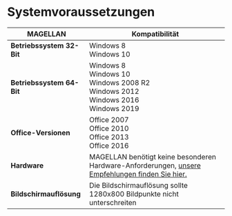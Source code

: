 # Systemvoraussetzungen

|MAGELLAN| Kompatibilität|
--|--|
|**Betriebssystem 32-Bit**|Windows  8<br/>Windows  10 |
|**Betriebssystem 64-Bit**|Windows 8<br/>Windows 10<br/>Windows 2008 R2<br/>Windows 2012<br/>Windows 2016<br/>Windows 2019|
|**Office-Versionen**|Office  2007<br/>Office 2010<br/>Office 2013<br/>Office 2016|
|**Hardware**|MAGELLAN benötigt keine besonderen Hardware-Anforderungen, [unsere Empfehlungen finden Sie hier.](https://doc.kb.stueber.de/magellan/system-requirements.html)|
|**Bildschirmauflösung**|Die Bildschirmauflösung sollte 1280x800 Bildpunkte nicht unterschreiten|
